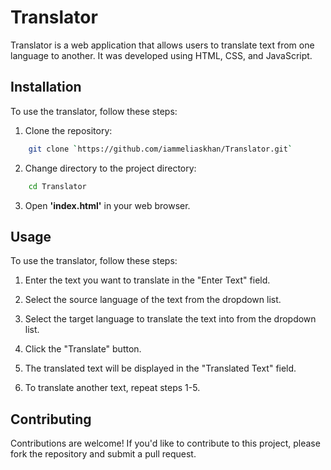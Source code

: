 # Translator

Translator is a web application that allows users to translate text from one language to another. It was developed using HTML, CSS, and JavaScript.

## Installation

To use the translator, follow these steps:

1. Clone the repository:

  ```bash
      git clone `https://github.com/iammeliaskhan/Translator.git`
  ```

2. Change directory to the project directory:

  ```bash
      cd Translator
  ```

3. Open **'index.html'** in your web browser.

## Usage

To use the translator, follow these steps:

1. Enter the text you want to translate in the "Enter Text" field.

2. Select the source language of the text from the dropdown list.

3. Select the target language to translate the text into from the dropdown list.

4. Click the "Translate" button.

5. The translated text will be displayed in the "Translated Text" field.

6. To translate another text, repeat steps 1-5.

## Contributing

Contributions are welcome! If you'd like to contribute to this project, please fork the repository and submit a pull request.
